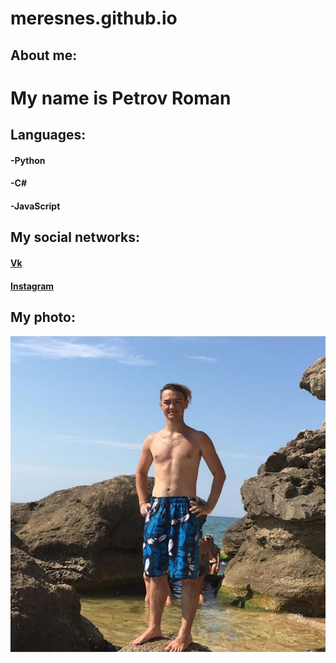 # meresnes.github.io
## About me:

# My name is Petrov Roman

## Languages:
#### -Python  
#### -C#    
#### -JavaScript

## My social networks:

#### [Vk](https://vk.com/ramzess7878)  
#### [Instagram](https://www.instagram.com/meresnes/)  

## My photo:
!['Ph'](https://github.com/meresnes/meresnes.github.io/raw/master/My.png)

 